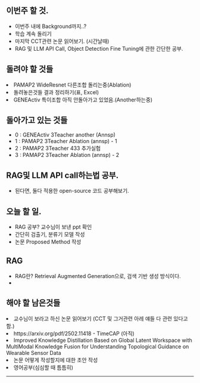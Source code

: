 ## 이번주 할 것.
- 이번주 내에 Background까지..?
- 학습 계속 돌리기
- 마지막 CCT관련 논문 읽어보기. (시간날때)
- RAG 및 LLM API Call, Object Detection Fine Tuning에 관한 간단한 공부.


## 돌려야 할 것들
<li> PAMAP2 WideResnet 다른조합 돌리는중(Ablation) </li>
<li> 돌려놓은것들 결과 정리하기(표, Excel) </li>
<li> GENEActiv 특이조합 아직 안돌아가고 있었음.(Another하는중) </li>


## 돌아가고 있는 것들
- 0 : GENEActiv 3Teacher another (Annsp)
- 1 : PAMAP2 3Teacher Ablation (annsp) - 1
- 2 : PAMAP2 3Teacher 433 추가실험
- 3 : PAMAP2 3Teacher Ablation (annsp) - 2


## RAG및 LLM API call하는법 공부.
- 된다면, 둘다 적용한 open-source 코드 공부해보기.

## 오늘 할 일.
- RAG 공부? 교수님이 보낸 ppt 확인
- 간단히 검출기, 분류기 모델 작성
- 논문 Proposed Method 작성


## RAG
- RAG란? Retrieval Augmented Generation으로, 검색 기반 생성 방식이다.
- 



## 해야 할 남은것들
<li> 교수님이 보라고 하신 논문 읽어보기 (CCT 및 그거관련 아레 얘들 다 관련 있다고 함.) </li>
<li> https://arxiv.org/pdf/2502.11418 - TimeCAP (아직) </li>
<li> Improved Knowledge Distillation Based on Global Latent Workspace with MultiModal Knowledge Fusion for Understanding Topological Guidance on Wearable Sensor Data </li>
<li> 논문 어떻게 작성할지에 대한 초안 작성 </li>
<li> 영어공부(심심할 때 틈틈히) </li>

---

